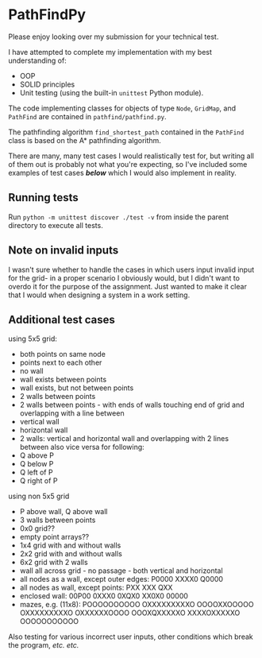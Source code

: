 # PathFindPy

Please enjoy looking over my submission for your technical test. 

I have attempted to complete my implementation with my best understanding of:

* OOP 
* SOLID principles 
* Unit testing (using the built-in `unittest` Python module).

The code implementing classes for objects of type `Node`, `GridMap`, and `PathFind` are contained in `pathfind/pathfind.py`. 

The pathfinding algorithm `find_shortest_path` contained in the `PathFind` class is based on the A* pathfinding algorithm.

There are many, many test cases I would realistically test for, but writing all of them out is probably not what you're expecting, so I've included some examples of test cases ***below*** which I would also implement in reality.

## Running tests

Run `python -m unittest discover ./test -v` from inside the parent directory to execute all tests.

## Note on invalid inputs

I wasn't sure whether to handle the cases in which users input invalid input for the grid- in a proper scenario I obviously would, but I didn't want to overdo it for the purpose of the assignment. Just wanted to make it clear that I would when designing a system in a work setting.

## Additional test cases

using 5x5 grid:
* both points on same node
* points next to each other
* no wall
* wall exists between points
* wall exists, but not between points
* 2 walls between points
* 2 walls between points - with ends of walls touching end of grid and overlapping with a line between
* vertical wall
* horizontal wall
* 2 walls: vertical and horizontal wall and overlapping with 2 lines between 
also vice versa for following:
* Q above P
* Q below P
* Q left of P
* Q right of P

using non 5x5 grid
* P above wall, Q above wall
* 3 walls between points
* 0x0 grid??
* empty point arrays??
* 1x4 grid with and without walls
* 2x2 grid with and without walls
* 6x2 grid with 2 walls
* wall all across grid - no passage - both vertical and horizontal
* all nodes as a wall, except outer edges:
P0000
XXXX0
Q0000
* all nodes as wall, except points:
PXX
XXX
QXX
* enclosed wall:
00P00
0XXX0
0XQX0
XX0X0
00000
* mazes, e.g. (11x8):
POOOOOOOOOO
OXXXXXXXXXO
OOOOXXOOOOO
OXXXXXXXXXO
OXXXXXXOOOO
OOOXQXXXXXO
XXXXOXXXXXO
OOOOOOOOOOO

Also testing for various incorrect user inputs, other conditions which break the program, *etc. etc.*
